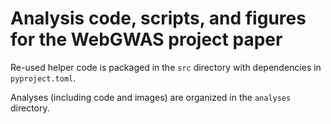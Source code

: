 # Analysis code, scripts, and figures for the WebGWAS project paper

Re-used helper code is packaged in the `src` directory with dependencies in `pyproject.toml`.

Analyses (including code and images) are organized in the `analyses` directory.
